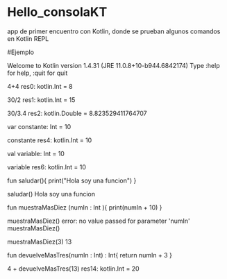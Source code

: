 # Hello_consolaKT

app de primer encuentro con Kotlin, donde se prueban algunos comandos en Kotlin REPL

#Ejemplo

Welcome to Kotlin version 1.4.31 (JRE 11.0.8+10-b944.6842174)
Type :help for help, :quit for quit

4+4
res0: kotlin.Int = 8

30/2
res1: kotlin.Int = 15

30/3.4
res2: kotlin.Double = 8.823529411764707

var constante: Int = 10

constante
res4: kotlin.Int = 10

val variable: Int = 10

variable
res6: kotlin.Int = 10

fun saludar(){
     print("Hola soy una funcion")
 }

saludar()
Hola soy una funcion

fun muestraMasDiez (numIn : Int ){
     print(numIn + 10)
 }

muestraMasDiez()
error: no value passed for parameter 'numIn'
muestraMasDiez()              

muestraMasDiez(3)
13

fun devuelveMasTres(numIn : Int) : Int{
     return numIn + 3
 }

4 + devuelveMasTres(13)
res14: kotlin.Int = 20
